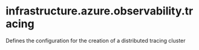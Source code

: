 # infrastructure.azure.observability.tracing
Defines the configuration for the creation of a distributed tracing cluster 

